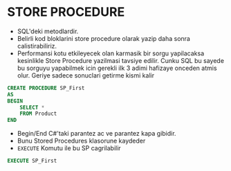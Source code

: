 # STORE PROCEDURE

- SQL'deki metodlardir.
- Belirli kod bloklarini store procedure olarak yazip daha sonra calistirabiliriz.
- Performansi kotu etkileyecek olan karmasik bir sorgu yapilacaksa kesinlikle Store Procedure yazilmasi tavsiye edilir. Cunku SQL bu sayede bu sorguyu yapabilmek icin gerekli ilk 3 adimi hafizaye onceden atmis olur. Geriye sadece sonuclari getirme kismi kalir

```SQL
CREATE PROCEDURE SP_First
AS
BEGIN
    SELECT *
    FROM Product
END
```

- Begin/End C#'taki parantez ac ve parantez kapa gibidir.
- Bunu Stored Procedures klasorune kaydeder
- `EXECUTE` Komutu ile bu SP cagrilabilir

```SQL
EXECUTE SP_First
```
